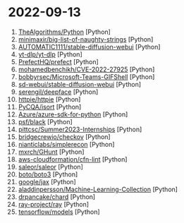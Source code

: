 # 2022-09-13

1. [TheAlgorithms/Python](https://github.com/TheAlgorithms/Python "All Algorithms implemented in Python") [Python]
2. [minimaxir/big-list-of-naughty-strings](https://github.com/minimaxir/big-list-of-naughty-strings "The Big List of Naughty Strings is a list of strings which have a high probability of causing issues when used as user-input data.") [Python]
3. [AUTOMATIC1111/stable-diffusion-webui](https://github.com/AUTOMATIC1111/stable-diffusion-webui "Stable Diffusion web UI") [Python]
4. [yt-dlp/yt-dlp](https://github.com/yt-dlp/yt-dlp "A youtube-dl fork with additional features and fixes") [Python]
5. [PrefectHQ/prefect](https://github.com/PrefectHQ/prefect "The easiest way to coordinate your dataflow") [Python]
6. [mohamedbenchikh/CVE-2022-27925](https://github.com/mohamedbenchikh/CVE-2022-27925 "") [Python]
7. [bobbyrsec/Microsoft-Teams-GIFShell](https://github.com/bobbyrsec/Microsoft-Teams-GIFShell "") [Python]
8. [sd-webui/stable-diffusion-webui](https://github.com/sd-webui/stable-diffusion-webui "Stable Diffusion web UI") [Python]
9. [serengil/deepface](https://github.com/serengil/deepface "A Lightweight Face Recognition and Facial Attribute Analysis (Age, Gender, Emotion and Race) Library for Python") [Python]
10. [httpie/httpie](https://github.com/httpie/httpie "🥧 HTTPie for Terminal — modern, user-friendly command-line HTTP client for the API era. JSON support, colors, sessions, downloads, plugins & more.") [Python]
11. [PyCQA/isort](https://github.com/PyCQA/isort "A Python utility / library to sort imports.") [Python]
12. [Azure/azure-sdk-for-python](https://github.com/Azure/azure-sdk-for-python "This repository is for active development of the Azure SDK for Python. For consumers of the SDK we recommend visiting our public developer docs at https://docs.microsoft.com/python/azure/ or our versioned developer docs at https://azure.github.io/azure-sdk-for-python.") [Python]
13. [psf/black](https://github.com/psf/black "The uncompromising Python code formatter") [Python]
14. [pittcsc/Summer2023-Internships](https://github.com/pittcsc/Summer2023-Internships "Collection of Summer 2023 tech internships!") [Python]
15. [bridgecrewio/checkov](https://github.com/bridgecrewio/checkov "Prevent cloud misconfigurations and find vulnerabilities during build-time in infrastructure as code, container images and open source packages with Checkov by Bridgecrew.") [Python]
16. [nianticlabs/simplerecon](https://github.com/nianticlabs/simplerecon "[ECCV 2022] SimpleRecon: 3D Reconstruction Without 3D Convolutions") [Python]
17. [mxrch/GHunt](https://github.com/mxrch/GHunt "🕵️‍♂️ Offensive Google framework.") [Python]
18. [aws-cloudformation/cfn-lint](https://github.com/aws-cloudformation/cfn-lint "CloudFormation Linter") [Python]
19. [saleor/saleor](https://github.com/saleor/saleor "A modular, high performance, headless e-commerce platform built with Python, GraphQL, Django, and React.") [Python]
20. [boto/boto3](https://github.com/boto/boto3 "AWS SDK for Python") [Python]
21. [google/jax](https://github.com/google/jax "Composable transformations of Python+NumPy programs: differentiate, vectorize, JIT to GPU/TPU, and more") [Python]
22. [aladdinpersson/Machine-Learning-Collection](https://github.com/aladdinpersson/Machine-Learning-Collection "A resource for learning about ML, DL, PyTorch and TensorFlow. Feedback always appreciated :)") [Python]
23. [drpancake/chard](https://github.com/drpancake/chard "A simple async/await task queue for Django. One process, no threads, no other dependencies.") [Python]
24. [ray-project/ray](https://github.com/ray-project/ray "Ray is a unified framework for scaling AI and Python applications. Ray consists of a core distributed runtime and a toolkit of libraries (Ray AIR) for accelerating ML workloads.") [Python]
25. [tensorflow/models](https://github.com/tensorflow/models "Models and examples built with TensorFlow") [Python]
